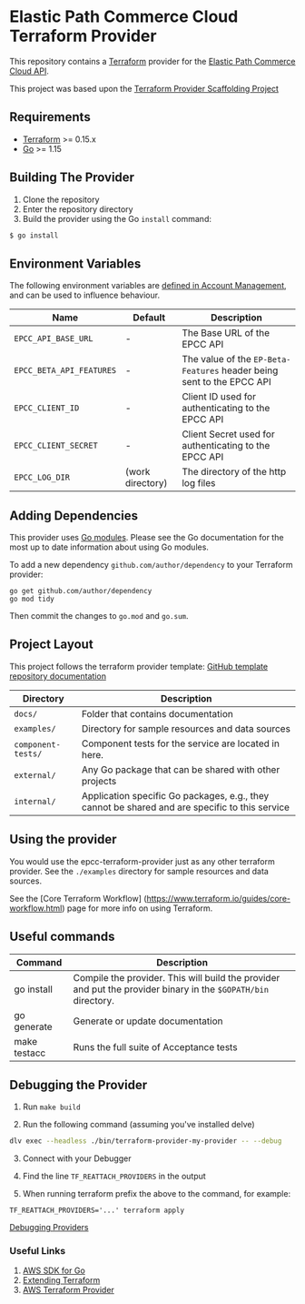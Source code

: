 # Elastic Path Commerce Cloud Terraform Provider

This repository contains a [Terraform](https://www.terraform.io) provider for the [Elastic Path Commerce Cloud API](https://documentation.elasticpath.com/commerce-cloud/docs/api/). 

This project was based upon the [Terraform Provider Scaffolding Project](https://github.com/hashicorp/terraform-provider-scaffolding)

## Requirements

-	[Terraform](https://www.terraform.io/downloads.html) >= 0.15.x
-	[Go](https://golang.org/doc/install) >= 1.15

## Building The Provider

1. Clone the repository
1. Enter the repository directory
1. Build the provider using the Go `install` command: 
```sh
$ go install
```

## Environment Variables

The following environment variables are [defined in Account Management](internal/config/env.go), and can be used to influence behaviour.

| Name                      | Default          | Description                                                                                                                                        |
| --------------------------| ---------------- | ------------ |
| `EPCC_API_BASE_URL`       | -                | The Base URL of the EPCC API                                          |
| `EPCC_BETA_API_FEATURES`  | -                | The value of the `EP-Beta-Features` header being sent to the EPCC API |
| `EPCC_CLIENT_ID`          | -                | Client ID used for authenticating to the EPCC API                     |
| `EPCC_CLIENT_SECRET`      | -                | Client Secret used for authenticating to the EPCC API                 |
| `EPCC_LOG_DIR`            | (work directory) | The directory of the http log files                                   |

## Adding Dependencies

This provider uses [Go modules](https://github.com/golang/go/wiki/Modules).
Please see the Go documentation for the most up to date information about using Go modules.

To add a new dependency `github.com/author/dependency` to your Terraform provider:

```
go get github.com/author/dependency
go mod tidy
```

Then commit the changes to `go.mod` and `go.sum`.


## Project Layout

This project follows the terraform provider template: [GitHub template repository documentation](https://help.github.com/en/github/creating-cloning-and-archiving-repositories/creating-a-repository-from-a-template)

| Directory         | Description                                                                                    |
|-------------------|------------------------------------------------------------------------------------------------|
| `docs/`            | Folder that contains documentation                                                            |
| `examples/`        | Directory for sample resources and data sources                                               |
| `component-tests/` | Component tests for the service are located in here.                                          |
| `external/`        | Any Go package that can be shared with other projects                                         |
| `internal/`        | Application specific Go packages, e.g., they cannot be shared and are specific to this service|

## Using the provider

You would use the epcc-terraform-provider just as any other terraform provider. See the `./examples` directory for sample resources and data sources.

See the [Core Terraform Workflow] (https://www.terraform.io/guides/core-workflow.html) page for more info on using Terraform.

## Useful commands

| Command         | Description                                                                                   |
| ----------------| ----------------------------------------------------------------------------------------------|
| go install      | Compile the provider. This will build the provider and put the provider binary in the `$GOPATH/bin` directory.|
| go generate     | Generate or update documentation                                                                       |
| make testacc    | Runs the full suite of Acceptance tests                                             |

## Debugging the Provider

1. Run `make build`
   
2. Run the following command (assuming you've installed delve)
```bash
dlv exec --headless ./bin/terraform-provider-my-provider -- --debug
```

3. Connect with your Debugger
   
4. Find the line `TF_REATTACH_PROVIDERS` in the output

5. When running terraform prefix the above to the command, for example:

```
TF_REATTACH_PROVIDERS='...' terraform apply
```

[Debugging Providers](https://www.terraform.io/docs/extend/debugging.html#starting-a-provider-in-debug-mode)
### Useful Links

1. [AWS SDK for Go](https://github.com/aws/aws-sdk-go-v2)
2. [Extending Terraform](https://www.terraform.io/docs/extend/index.html)
3. [AWS Terraform Provider](https://github.com/hashicorp/terraform-provider-aws)